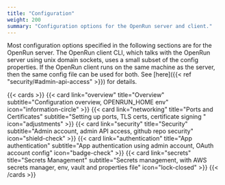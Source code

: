 ```yaml
---
title: "Configuration"
weight: 200
summary: "Configuration options for the OpenRun server and client."
---
```


Most configuration options specified in the following sections are for the OpenRun server. The OpenRun client CLI, which talks with the OpenRun server using unix domain sockets, uses a small subset of the config properties. If the OpenRun client runs on the same machine as the server, then the same config file can be used for both. See [here]({{< ref "security/#admin-api-access" >}}) for details.

{{< cards >}}
{{< card link="overview" title="Overview" subtitle="Configuration overview, OPENRUN_HOME env" icon="information-circle" >}}
{{< card link="networking" title="Ports and Certificates" subtitle="Setting up ports, TLS certs, certificate signing " icon="adjustments" >}}
{{< card link="security" title="Security" subtitle="Admin account, admin API access, github repo security" icon="shield-check" >}}
{{< card link="authentication" title="App authentication" subtitle="App authentication using admin account, OAuth account config" icon="badge-check" >}}
{{< card link="secrets" title="Secrets Management" subtitle="Secrets management, with AWS secrets manager, env, vault and properties file" icon="lock-closed" >}}
{{< /cards >}}

